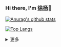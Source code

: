 ### Hi there, I'm [徐杨](http://xuyang.run/blog)👋

[![Anurag's github stats](https://github-readme-stats.vercel.app/api?username=xuyang9978&show_icons=true&theme=radical)](https://github.com/anuraghazra/github-readme-stats)

[![Top Langs](https://github-readme-stats.vercel.app/api/top-langs/?username=xuyang9978&hide=tsql,javascript,css&theme=radical)](https://github.com/anuraghazra/github-readme-stats)

<details>
  <summary>更多</summary>
   ...
</details>
